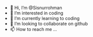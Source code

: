 - 👋 Hi, I’m @Sisnurrohman
- 👀 I’m interested in coding
- 🌱 I’m currently learning to coding
- 💞️ I’m looking to collaborate on github
- 📫 How to reach me ...

<!---
Sisnurrohman/Sisnurrohman is a ✨ special ✨ repository because its `README.md` (this file) appears on your GitHub profile.
You can click the Preview link to take a look at your changes.
--->
